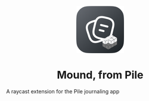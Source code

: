 <p align="center">
  <img src="assets/logo.png" height="128">
  <h1 align="center">Mound, from Pile</h1>
</p>

A raycast extension for the Pile journaling app